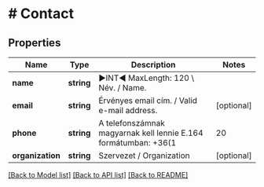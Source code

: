 # # Contact

## Properties

Name | Type | Description | Notes
------------ | ------------- | ------------- | -------------
**name** | **string** | ►INT◄ MaxLength: 120 \\  Név.   /   Name. |
**email** | **string** | Érvényes email cím.    /   Valid e-mail address. | [optional]
**phone** | **string** | A telefonszámnak magyarnak kell lennie E.164 formátumban: +36(1|20|30|70|...)1234567   /   The phone number must be in Hungarian, in E.164 format: +36(1|20|30|70|...)1234567 | [optional]
**organization** | **string** | Szervezet   /   Organization | [optional]

[[Back to Model list]](../../README.md#models) [[Back to API list]](../../README.md#endpoints) [[Back to README]](../../README.md)
